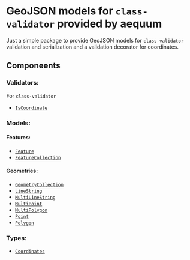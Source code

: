 GeoJSON models for `class-validator` provided by aequum
========================================================


Just a simple package to provide GeoJSON models for `class-validator` validation and serialization and a validation decorator for coordinates.

Componeents
-----------

### Validators:

For `class-validator`

- [`IsCoordinate`](https://github.com/fbuccioni/aequum/blob/main/packages/geojson-models/validators/is-coordinate.validator.ts)

### Models:

#### Features:

- [`Feature`](https://github.com/fbuccioni/aequum/blob/main/packages/geojson-models/feature.class.ts)
- [`FeatureCollection`](https://github.com/fbuccioni/aequum/blob/main/packages/geojson-models/feature-collection.class.ts)

#### Geometries:
- [`GeometryCollection`](https://github.com/fbuccioni/aequum/blob/main/packages/geojson-models/geometries/geometry-collection.geometry.ts)
- [ `LineString`](https://github.com/fbuccioni/aequum/blob/main/packages/geojson-models/geometries/line-string.geometry.ts)
- [`MultiLineString`](https://github.com/fbuccioni/aequum/blob/main/packages/geojson-models/geometries/multi-line-string.geometry.ts)
- [`MultiPoint`](https://github.com/fbuccioni/aequum/blob/main/packages/geojson-models/geometries/multi-point.geometry.ts)
- [`MultiPolygon`](https://github.com/fbuccioni/aequum/blob/main/packages/geojson-models/geometries/multi-polygon.geometry.ts)
- [`Point`](https://github.com/fbuccioni/aequum/blob/main/packages/geojson-models/geometries/point.geometry.ts)
- [`Polygon`](https://github.com/fbuccioni/aequum/blob/main/packages/geojson-models/geometries/polygon.geometry.ts)

### Types:
- [`Coordinates`](https://github.com/fbuccioni/aequum/blob/main/packages/geojson-models/types/coordinate.type.ts)
